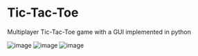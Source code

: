 # Tic-Tac-Toe
Multiplayer Tic-Tac-Toe game with a GUI implemented in python




![image](https://user-images.githubusercontent.com/36638116/125164814-c70e5b80-e1b1-11eb-801c-43a2d91d0a2e.png)
![image](https://user-images.githubusercontent.com/36638116/125164837-ef965580-e1b1-11eb-96e5-8024db371480.png)
![image](https://user-images.githubusercontent.com/36638116/125164871-105eab00-e1b2-11eb-9e4c-6e7e2c6fd642.png)


